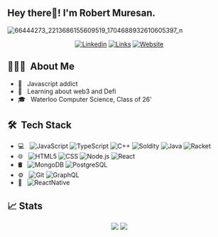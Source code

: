 <h2> Hey there👋! I'm Robert Muresan.</h2>

![66444273_2213686155609519_1704688932610605397_n](https://user-images.githubusercontent.com/56707028/125880240-fc3ec31a-f260-4c98-8b43-a3ae932e7a47.jpg)



<p>
  <p align="center">
    <a href="https://www.linkedin.com/in/robert-muresan/"><img src="https://img.shields.io/badge/-Robert Muresan-0e76a8?style=for-the-badge&logo=Linkedin&logoColor=white&link=https://www.linkedin.com/in/robert-muresan/" alt="Linkedin"></a>
    <a href="mailto:robert.victor.muresan@gmail.com"><img src="https://img.shields.io/badge/-robert.victor.muresan@gmail.com-DB4437?style=for-the-badge&logoColor=white&logo=Gmail&link=mailto:robert.victor.muresan@gmail.com" alt="Links"></a>
    <a href="https://rmuresan.com/"><img src="https://img.shields.io/badge/-rmuresan.com-239e33?style=for-the-badge&logoColor=white&logo=GoogleChrome&link=https://rmuresan.com/" alt="Website"></a> 
  </p>
</p>

## 👨🏻‍💻 &nbsp;About Me 

- 🙌 &nbsp; Javascript addict
- 💸 &nbsp; Learning about web3 and Defi
- 🎓 &nbsp; Waterloo Computer Science, Class of 26'

## 🛠 &nbsp;Tech Stack

- 💻 &nbsp;
  ![JavaScript](https://img.shields.io/badge/-JavaScript-333333?style=flat&logo=javascript)
  ![TypeScript](https://img.shields.io/badge/-TypeScript-333333?style=flat&logo=typescript)
  ![C++](https://img.shields.io/badge/-C++-333333?style=flat&logo=C%2B%2B&logoColor=00599C)
  ![Soldity](https://img.shields.io/badge/-Solidity-333333?style=flat&logo=solidity)
  ![Java](https://img.shields.io/badge/-Java-333333?style=flat&logo=Java&logoColor=007396)
  ![Racket](https://img.shields.io/badge/-Racket-333333?style=flat&logo=racket)
- 🌐 &nbsp;
  ![HTML5](https://img.shields.io/badge/-HTML5-333333?style=flat&logo=HTML5)
  ![CSS](https://img.shields.io/badge/-CSS-333333?style=flat&logo=CSS3&logoColor=1572B6)
  ![Node.js](https://img.shields.io/badge/-Node.js-333333?style=flat&logo=node.js)
  ![React](https://img.shields.io/badge/-React-333333?style=flat&logo=react)
- 🛢 &nbsp;
  ![MongoDB](https://img.shields.io/badge/-MongoDB-333333?style=flat&logo=mongodb)
  ![PostgreSQL](https://img.shields.io/badge/-PostgreSQL-333333?style=flat&logo=postgresql)
- ⚙️ &nbsp;
  ![Git](https://img.shields.io/badge/-Git-333333?style=flat&logo=git)
  ![GraphQL](https://img.shields.io/badge/-GraphQL-333333?style=flat&logo=graphql)
- 📱 &nbsp;
  ![ReactNative](https://img.shields.io/badge/-React%20Native-333333?style=flat&logo=react)
  

## 📈 Stats

<p>
  <p align="center">
      <img src="https://github-readme-stats.vercel.app/api/top-langs/?username=r-muresan&theme=buefy&layout=compact&langs_count=6">
      <img src="https://github-readme-stats.vercel.app/api?username=r-muresan&hide=contribs,issues&show_icons=true&line_height=25">
    </p>
</p>

